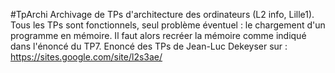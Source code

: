 #TpArchi
Archivage de TPs d'architecture des ordinateurs (L2 info, Lille1).
Tous les TPs sont fonctionnels, seul problème éventuel : 
le chargement d'un programme en mémoire. 
Il faut alors recréer la mémoire comme indiqué dans l'énoncé du TP7.
Enoncé des TPs de Jean-Luc Dekeyser sur : https://sites.google.com/site/l2s3ae/

